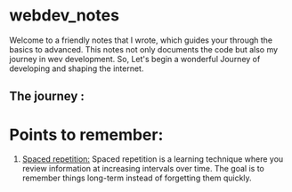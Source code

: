 # webdev_notes
Welcome to a friendly notes that I wrote, which guides your through the basics to advanced. This notes not only documents the code but also my journey in wev development. So, Let's begin a wonderful Journey of developing and shaping the internet. 

## The journey :
# Points to remember:
1. <u>Spaced repetition:</u>
    Spaced repetition is a learning technique where you review information at increasing intervals over time. The goal is to remember things long-term instead of forgetting them quickly.
